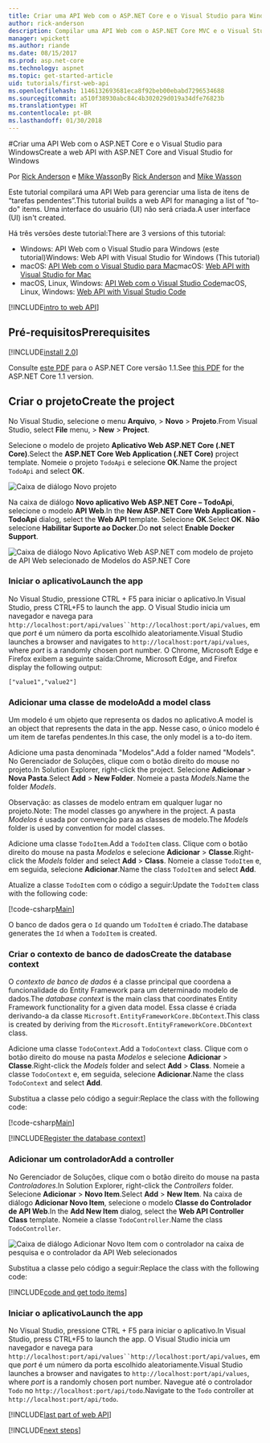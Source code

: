 ```yaml
---
title: Criar uma API Web com o ASP.NET Core e o Visual Studio para Windows
author: rick-anderson
description: Compilar uma API Web com o ASP.NET Core MVC e o Visual Studio para Windows
manager: wpickett
ms.author: riande
ms.date: 08/15/2017
ms.prod: asp.net-core
ms.technology: aspnet
ms.topic: get-started-article
uid: tutorials/first-web-api
ms.openlocfilehash: 1146132693681eca8f92beb00ebabd7296534688
ms.sourcegitcommit: a510f38930abc84c4b302029d019a34dfe76823b
ms.translationtype: HT
ms.contentlocale: pt-BR
ms.lasthandoff: 01/30/2018
---
```

#<a name="create-a-web-api-with-aspnet-core-and-visual-studio-for-windows"></a><span data-ttu-id="dd37c-103">Criar uma API Web com o ASP.NET Core e o Visual Studio para Windows</span><span class="sxs-lookup"><span data-stu-id="dd37c-103">Create a web API with ASP.NET Core and Visual Studio for Windows</span></span>

<span data-ttu-id="dd37c-104">Por [Rick Anderson](https://twitter.com/RickAndMSFT) e [Mike Wasson](https://github.com/mikewasson)</span><span class="sxs-lookup"><span data-stu-id="dd37c-104">By [Rick Anderson](https://twitter.com/RickAndMSFT) and [Mike Wasson](https://github.com/mikewasson)</span></span>

<span data-ttu-id="dd37c-105">Este tutorial compilará uma API Web para gerenciar uma lista de itens de “tarefas pendentes”.</span><span class="sxs-lookup"><span data-stu-id="dd37c-105">This tutorial builds a web API for managing a list of "to-do" items.</span></span> <span data-ttu-id="dd37c-106">Uma interface do usuário (UI) não será criada.</span><span class="sxs-lookup"><span data-stu-id="dd37c-106">A user interface (UI) isn't created.</span></span>

<span data-ttu-id="dd37c-107">Há três versões deste tutorial:</span><span class="sxs-lookup"><span data-stu-id="dd37c-107">There are 3 versions of this tutorial:</span></span>

* <span data-ttu-id="dd37c-108">Windows: API Web com o Visual Studio para Windows (este tutorial)</span><span class="sxs-lookup"><span data-stu-id="dd37c-108">Windows: Web API with Visual Studio for Windows (This tutorial)</span></span>
* <span data-ttu-id="dd37c-109">macOS: [API Web com o Visual Studio para Mac](xref:tutorials/first-web-api-mac)</span><span class="sxs-lookup"><span data-stu-id="dd37c-109">macOS: [Web API with Visual Studio for Mac](xref:tutorials/first-web-api-mac)</span></span>
* <span data-ttu-id="dd37c-110">macOS, Linux, Windows: [API Web com o Visual Studio Code](xref:tutorials/web-api-vsc)</span><span class="sxs-lookup"><span data-stu-id="dd37c-110">macOS, Linux, Windows: [Web API with Visual Studio Code](xref:tutorials/web-api-vsc)</span></span>

<!-- WARNING: The code AND images in this doc are used by uid: tutorials/web-api-vsc, tutorials/first-web-api-mac and tutorials/first-web-api. If you change any code/images in this tutorial, update uid: tutorials/web-api-vsc -->

[!INCLUDE[intro to web API](../includes/webApi/intro.md)]

## <a name="prerequisites"></a><span data-ttu-id="dd37c-111">Pré-requisitos</span><span class="sxs-lookup"><span data-stu-id="dd37c-111">Prerequisites</span></span>

[!INCLUDE[install 2.0](../includes/install2.0.md)]

<span data-ttu-id="dd37c-112">Consulte [este PDF](https://github.com/aspnet/Docs/blob/master/aspnetcore/tutorials/first-web-api/_static/_webAPI.pdf) para o ASP.NET Core versão 1.1.</span><span class="sxs-lookup"><span data-stu-id="dd37c-112">See [this PDF](https://github.com/aspnet/Docs/blob/master/aspnetcore/tutorials/first-web-api/_static/_webAPI.pdf) for the ASP.NET Core 1.1 version.</span></span>

## <a name="create-the-project"></a><span data-ttu-id="dd37c-113">Criar o projeto</span><span class="sxs-lookup"><span data-stu-id="dd37c-113">Create the project</span></span>

<span data-ttu-id="dd37c-114">No Visual Studio, selecione o menu **Arquivo**, > **Novo** > **Projeto**.</span><span class="sxs-lookup"><span data-stu-id="dd37c-114">From Visual Studio, select **File** menu, > **New** > **Project**.</span></span>

<span data-ttu-id="dd37c-115">Selecione o modelo de projeto **Aplicativo Web ASP.NET Core (.NET Core)**.</span><span class="sxs-lookup"><span data-stu-id="dd37c-115">Select the **ASP.NET Core Web Application (.NET Core)** project template.</span></span> <span data-ttu-id="dd37c-116">Nomeie o projeto `TodoApi` e selecione **OK**.</span><span class="sxs-lookup"><span data-stu-id="dd37c-116">Name the project `TodoApi` and select **OK**.</span></span>

![Caixa de diálogo Novo projeto](first-web-api/_static/new-project.png)

<span data-ttu-id="dd37c-118">Na caixa de diálogo **Novo aplicativo Web ASP.NET Core – TodoApi**, selecione o modelo **API Web**.</span><span class="sxs-lookup"><span data-stu-id="dd37c-118">In the **New ASP.NET Core Web Application - TodoApi** dialog, select the **Web API** template.</span></span> <span data-ttu-id="dd37c-119">Selecione **OK**.</span><span class="sxs-lookup"><span data-stu-id="dd37c-119">Select **OK**.</span></span> <span data-ttu-id="dd37c-120">**Não** selecione **Habilitar Suporte ao Docker**.</span><span class="sxs-lookup"><span data-stu-id="dd37c-120">Do **not** select **Enable Docker Support**.</span></span>

![Caixa de diálogo Novo Aplicativo Web ASP.NET com modelo de projeto de API Web selecionado de Modelos do ASP.NET Core](first-web-api/_static/web-api-project.png)

### <a name="launch-the-app"></a><span data-ttu-id="dd37c-122">Iniciar o aplicativo</span><span class="sxs-lookup"><span data-stu-id="dd37c-122">Launch the app</span></span>

<span data-ttu-id="dd37c-123">No Visual Studio, pressione CTRL + F5 para iniciar o aplicativo.</span><span class="sxs-lookup"><span data-stu-id="dd37c-123">In Visual Studio, press CTRL+F5 to launch the app.</span></span> <span data-ttu-id="dd37c-124">O Visual Studio inicia um navegador e navega para `http://localhost:port/api/values``http://localhost:port/api/values`, em que *port* é um número da porta escolhido aleatoriamente.</span><span class="sxs-lookup"><span data-stu-id="dd37c-124">Visual Studio launches a browser and navigates to `http://localhost:port/api/values`, where *port* is a randomly chosen port number.</span></span> <span data-ttu-id="dd37c-125">O Chrome, Microsoft Edge e Firefox exibem a seguinte saída:</span><span class="sxs-lookup"><span data-stu-id="dd37c-125">Chrome, Microsoft Edge, and Firefox display the following output:</span></span>

```
["value1","value2"]
```

### <a name="add-a-model-class"></a><span data-ttu-id="dd37c-126">Adicionar uma classe de modelo</span><span class="sxs-lookup"><span data-stu-id="dd37c-126">Add a model class</span></span>

<span data-ttu-id="dd37c-127">Um modelo é um objeto que representa os dados no aplicativo.</span><span class="sxs-lookup"><span data-stu-id="dd37c-127">A model is an object that represents the data in the app.</span></span> <span data-ttu-id="dd37c-128">Nesse caso, o único modelo é um item de tarefas pendentes.</span><span class="sxs-lookup"><span data-stu-id="dd37c-128">In this case, the only model is a to-do item.</span></span>

<span data-ttu-id="dd37c-129">Adicione uma pasta denominada "Modelos".</span><span class="sxs-lookup"><span data-stu-id="dd37c-129">Add a folder named "Models".</span></span> <span data-ttu-id="dd37c-130">No Gerenciador de Soluções, clique com o botão direito do mouse no projeto.</span><span class="sxs-lookup"><span data-stu-id="dd37c-130">In Solution Explorer, right-click the project.</span></span> <span data-ttu-id="dd37c-131">Selecione **Adicionar** > **Nova Pasta**.</span><span class="sxs-lookup"><span data-stu-id="dd37c-131">Select **Add** > **New Folder**.</span></span> <span data-ttu-id="dd37c-132">Nomeie a pasta *Models*.</span><span class="sxs-lookup"><span data-stu-id="dd37c-132">Name the folder *Models*.</span></span>

<span data-ttu-id="dd37c-133">Observação: as classes de modelo entram em qualquer lugar no projeto.</span><span class="sxs-lookup"><span data-stu-id="dd37c-133">Note: The model classes go anywhere in the project.</span></span> <span data-ttu-id="dd37c-134">A pasta *Modelos* é usada por convenção para as classes de modelo.</span><span class="sxs-lookup"><span data-stu-id="dd37c-134">The *Models* folder is used by convention for model classes.</span></span>

<span data-ttu-id="dd37c-135">Adicione uma classe `TodoItem`.</span><span class="sxs-lookup"><span data-stu-id="dd37c-135">Add a `TodoItem` class.</span></span> <span data-ttu-id="dd37c-136">Clique com o botão direito do mouse na pasta *Modelos* e selecione **Adicionar** > **Classe**.</span><span class="sxs-lookup"><span data-stu-id="dd37c-136">Right-click the *Models* folder and select **Add** > **Class**.</span></span> <span data-ttu-id="dd37c-137">Nomeie a classe `TodoItem` e, em seguida, selecione **Adicionar**.</span><span class="sxs-lookup"><span data-stu-id="dd37c-137">Name the class `TodoItem` and select **Add**.</span></span>

<span data-ttu-id="dd37c-138">Atualize a classe `TodoItem` com o código a seguir:</span><span class="sxs-lookup"><span data-stu-id="dd37c-138">Update the `TodoItem` class with the following code:</span></span>

[!code-csharp[Main](first-web-api/sample/TodoApi/Models/TodoItem.cs)]

<span data-ttu-id="dd37c-139">O banco de dados gera o `Id` quando um `TodoItem` é criado.</span><span class="sxs-lookup"><span data-stu-id="dd37c-139">The database generates the `Id` when a `TodoItem` is created.</span></span>

### <a name="create-the-database-context"></a><span data-ttu-id="dd37c-140">Criar o contexto de banco de dados</span><span class="sxs-lookup"><span data-stu-id="dd37c-140">Create the database context</span></span>

<span data-ttu-id="dd37c-141">O *contexto de banco de dados* é a classe principal que coordena a funcionalidade do Entity Framework para um determinado modelo de dados.</span><span class="sxs-lookup"><span data-stu-id="dd37c-141">The *database context* is the main class that coordinates Entity Framework functionality for a given data model.</span></span> <span data-ttu-id="dd37c-142">Essa classe é criada derivando-a da classe `Microsoft.EntityFrameworkCore.DbContext`.</span><span class="sxs-lookup"><span data-stu-id="dd37c-142">This class is created by deriving from the `Microsoft.EntityFrameworkCore.DbContext` class.</span></span>

<span data-ttu-id="dd37c-143">Adicione uma classe `TodoContext`.</span><span class="sxs-lookup"><span data-stu-id="dd37c-143">Add a `TodoContext` class.</span></span> <span data-ttu-id="dd37c-144">Clique com o botão direito do mouse na pasta *Modelos* e selecione **Adicionar** > **Classe**.</span><span class="sxs-lookup"><span data-stu-id="dd37c-144">Right-click the *Models* folder and select **Add** > **Class**.</span></span> <span data-ttu-id="dd37c-145">Nomeie a classe `TodoContext` e, em seguida, selecione **Adicionar**.</span><span class="sxs-lookup"><span data-stu-id="dd37c-145">Name the class `TodoContext` and select **Add**.</span></span>

<span data-ttu-id="dd37c-146">Substitua a classe pelo código a seguir:</span><span class="sxs-lookup"><span data-stu-id="dd37c-146">Replace the class with the following code:</span></span>

[!code-csharp[Main](first-web-api/sample/TodoApi/Models/TodoContext.cs)]

[!INCLUDE[Register the database context](../includes/webApi/register_dbContext.md)]

### <a name="add-a-controller"></a><span data-ttu-id="dd37c-147">Adicionar um controlador</span><span class="sxs-lookup"><span data-stu-id="dd37c-147">Add a controller</span></span>

<span data-ttu-id="dd37c-148">No Gerenciador de Soluções, clique com o botão direito do mouse na pasta *Controladores*.</span><span class="sxs-lookup"><span data-stu-id="dd37c-148">In Solution Explorer, right-click the *Controllers* folder.</span></span> <span data-ttu-id="dd37c-149">Selecione **Adicionar** > **Novo Item**.</span><span class="sxs-lookup"><span data-stu-id="dd37c-149">Select **Add** > **New Item**.</span></span> <span data-ttu-id="dd37c-150">Na caixa de diálogo **Adicionar Novo Item**, selecione o modelo **Classe do Controlador de API Web**.</span><span class="sxs-lookup"><span data-stu-id="dd37c-150">In the **Add New Item** dialog, select the **Web API Controller Class** template.</span></span> <span data-ttu-id="dd37c-151">Nomeie a classe `TodoController`.</span><span class="sxs-lookup"><span data-stu-id="dd37c-151">Name the class `TodoController`.</span></span>

![Caixa de diálogo Adicionar Novo Item com o controlador na caixa de pesquisa e o controlador da API Web selecionados](first-web-api/_static/new_controller.png)

<span data-ttu-id="dd37c-153">Substitua a classe pelo código a seguir:</span><span class="sxs-lookup"><span data-stu-id="dd37c-153">Replace the class with the following code:</span></span>

[!INCLUDE[code and get todo items](../includes/webApi/getTodoItems.md)]

### <a name="launch-the-app"></a><span data-ttu-id="dd37c-154">Iniciar o aplicativo</span><span class="sxs-lookup"><span data-stu-id="dd37c-154">Launch the app</span></span>

<span data-ttu-id="dd37c-155">No Visual Studio, pressione CTRL + F5 para iniciar o aplicativo.</span><span class="sxs-lookup"><span data-stu-id="dd37c-155">In Visual Studio, press CTRL+F5 to launch the app.</span></span> <span data-ttu-id="dd37c-156">O Visual Studio inicia um navegador e navega para `http://localhost:port/api/values``http://localhost:port/api/values`, em que *port* é um número da porta escolhido aleatoriamente.</span><span class="sxs-lookup"><span data-stu-id="dd37c-156">Visual Studio launches a browser and navigates to `http://localhost:port/api/values`, where *port* is a randomly chosen port number.</span></span> <span data-ttu-id="dd37c-157">Navegue até o controlador `Todo` no `http://localhost:port/api/todo`.</span><span class="sxs-lookup"><span data-stu-id="dd37c-157">Navigate to the `Todo` controller at `http://localhost:port/api/todo`.</span></span>

[!INCLUDE[last part of web API](../includes/webApi/end.md)]

[!INCLUDE[next steps](../includes/webApi/next.md)]

